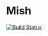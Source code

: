 # Mish

[![Build Status](https://travis-ci.org/projectasiago/mish.svg?branch=master)](https://travis-ci.org/projectasiago/mish)
